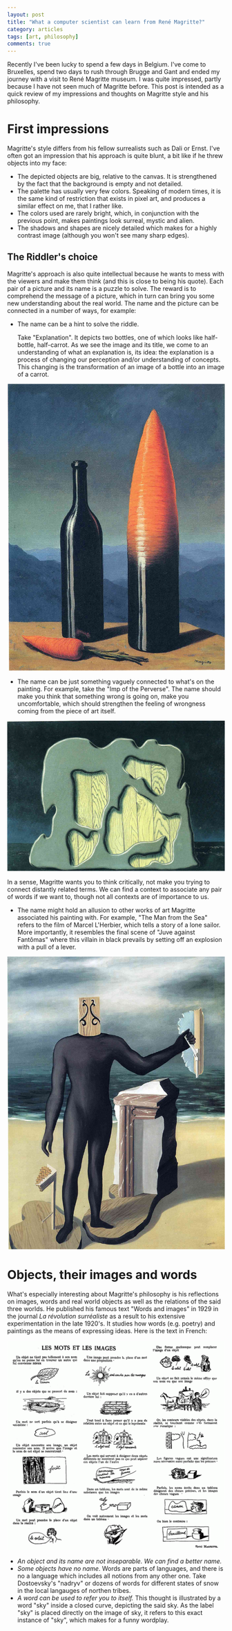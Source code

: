 ```yaml
---
layout: post
title: "What a computer scientist can learn from René Magritte?"
category: articles
tags: [art, philosophy]
comments: true
---
```


Recently I've been lucky to spend a few days in Belgium. I've come to Bruxelles,
spend two days to rush through Brugge and Gant and ended my journey with
a visit to René Magritte museum. I was quite impressed, partly because I have 
not seen much of Magritte before. This post is intended as a quick review of
my impressions and thoughts on Magritte style and his philosophy.


# First impressions
Magritte's style differs from his fellow surrealists such as Dali or Ernst. 
I've often got an impression that his approach is quite blunt, a bit like if he
threw objects into my face: 

* The depicted objects are big, relative to the canvas. It is strengthened by
the fact that the background is empty and not detailed.
* The palette has usually very few colors. Speaking of modern times, 
it is the same kind of restriction that exists in pixel art, and produces a
similar effect on me, that I rather like. 
* The colors used are rarely bright, which, in conjunction with the previous 
point, makes paintings look surreal, mystic and alien.
* The shadows and shapes are nicely detailed which makes for a highly contrast
image (although you won't see many sharp edges).

## The Riddler's choice 
Magritte's approach is also quite intellectual because he wants to mess with 
the viewers and make them think (and this is close to being his quote). Each 
pair of a picture and its name is a puzzle to solve. The reward is to comprehend
the message of a picture, which in turn can bring you some new understanding
about the real world. The name and the picture can be connected in a number of
ways, for example: 

* The name can be a hint to solve the riddle.

  Take "Explanation". It depicts two bottles, one of which looks
like half-bottle, half-carrot. As we see the image and its title, we come to 
an understanding of what an explanation is, its idea: the explanation is a 
process of changing our perception and/or understanding of concepts. This
changing is the transformation of an image of a bottle into an image of a
carrot. 

![imp-of-the-perverse](/images/posts/2017-06-25-what-a-computer-scientist-can-learn-from-rene-magritte/the-explanation-1952.jpg) 


* The name can be just something vaguely connected to what's on the painting.
For example, take the "Imp of the Perverse". The name should make you think
that something wrong is going on, make you uncomfortable, which should 
strengthen the feeling of wrongness coming from the piece of art itself.

![imp-of-the-perverse](/images/posts/2017-06-25-what-a-computer-scientist-can-learn-from-rene-magritte/imp-of-the-perverse-1927.jpg) 


In a sense, Magritte wants you to think critically, not make you trying to
connect distantly related terms. We can find a context to associate any pair
of words if we want to, though not all contexts are of importance to us.

* The name might hold an allusion to other works of art Magritte associated his 
painting with. For example, "The Man from the Sea" refers to the film of Marcel
L'Herbier, which tells a story of a lone sailor. More importantly, it resembles
the final scene of "Juve against Fantômas" where this villain in black prevails
by setting off an explosion with a pull of a lever.

![the-man-from-the-sea](/images/posts/2017-06-25-what-a-computer-scientist-can-learn-from-rene-magritte/the-man-of-the-sea-1927.jpg)


# Objects, their images and words 
What's especially interesting about Magritte's philosophy is his reflections on
images, words and real world objects as well as the relations of the said three
worlds. He published his famous text "Words and images" in 1929 in
the journal _La révolution surréaliste_ as a result to his extensive
experimentation in the late 1920's.  It studies how words (e.g. poetry) and
paintings as the means of expressing ideas. Here is the text in French:

![the-man-from-the-sea](/images/posts/2017-06-25-what-a-computer-scientist-can-learn-from-rene-magritte/words-and-images-1929.gif)




* _An object and its name are not inseparable. We can find a better name._ 
* _Some objects have no name_. Words are parts of languages, and there is no
a language which includes all notions from any other one. Take Dostoevsky's
"nadryv" or dozens of words for different states of snow in the local langauges
of northen tribes. 
* _A word can be used to refer you to itself._ This thought is illustrated by 
 a word "sky" inside a closed curve, depicting the said sky. As the label
 "sky" is placed directly on the image of sky, it refers to this exact instance 
 of "sky", which makes for a funny wordplay.
 

